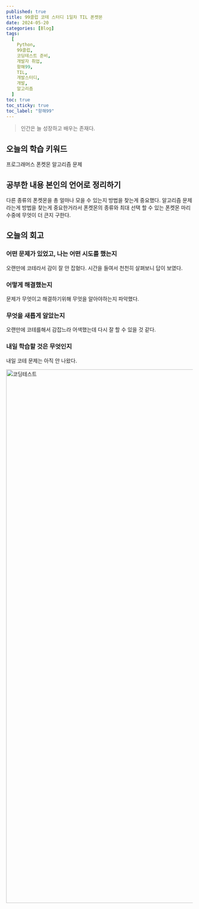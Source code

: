 ```yaml
---
published: true
title: 99클럽 코테 스터디 1일차 TIL 폰켓몬
date: 2024-05-20
categories: [Blog]
tags:
  [
    Python,
    99클럽,
    코딩테스트 준비,
    개발자 취업,
    항해99,
    TIL,
    개발스터디,
    개발,
    알고리즘
  ]
toc: true
toc_sticky: true
toc_label: "항해99"
---
```


> 인간은 늘 성장하고 배우는 존재다.

## 오늘의 학습 키워드

프로그래머스 폰켓몬 알고리즘 문제

## 공부한 내용 본인의 언어로 정리하기

다른 종류의 폰켓몬을 총 얼마나 모을 수 있는지 방법을 찾는게 중요했다. 알고리즘 문제라는게 방법을 찾는게 중요한거라서 폰켓몬의 종류와 최대 선택 할 수 있는 폰켓몬 마리수중에 무엇이 더 큰지 구한다.

## 오늘의 회고

### 어떤 문제가 있었고, 나는 어떤 시도를 했는지

오랜만에 코테라서 감이 잘 안 잡혔다. 시간을 들여서 천천히 살펴보니 답이 보였다.

### 어떻게 해결했는지

문제가 무엇이고 해결하기위해 무엇을 알아야하는지 파악했다.

### 무엇을 새롭게 알았는지

오랜만에 코테를해서 감잡느라 어색했는데 다시 잘 할 수 있을 것 같다.

### 내일 학습할 것은 무엇인지

내일 코테 문제는 아직 안 나왔다.

<img width="1440" alt="코딩테스트" src="https://github.com/dev-woody/dev-woody.github.io/assets/87690037/e5cf7d63-66a5-4335-9009-ba7fc142a339">
